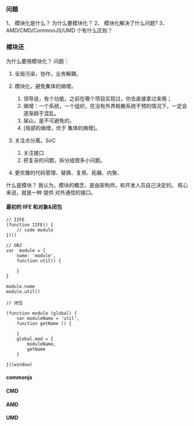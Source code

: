### 问题

1、 模块化是什么？ 为什么要模块化？
2、 模块化解决了什么问题?
3、 AMD/CMD/CommonJS/UMD 个有什么区别？

### 模块还

为什么要用模块化？
问题：

1. 全局污染，协作，业务解耦。
2. 模块化，避免集体的熵增。

   1. 领导说，有个功能，之前在哪个项目实现过，你去直接拿过来用；
   2. 熵增：一个系统，一个组织，在没有外界耗散系统干预的情况下，一定会逐渐趋于混乱。
   3. 屎山，是不可避免的。
   4. [局部的熵增，优于 集体的熵增]。

3. 关注点分离。SoC
   1. 关注接口
   2. 把复杂的问题，拆分成很多小问题。
4. 更优雅的代码管理、替换、复用、拓展、内聚、

什么是模块？
我认为，模块的概念，是由架构师，和开发人员自己决定的。
核心来说，就是一种 提供 对外通信的接口。

#### 最初的 IIFE 和对象&闭包

```JS
// IIFE
(function IIFE() {
    // code module
})()

// OBJ
var  module = {
    name: 'module',
    function util() {

    }
}

module.name
module.util()

// 闭包

(function module (global) {
    var moduleName = 'util',
    function getName () {

    }
    global.mod = {
        moduleName,
        getName
    }

})(window)
```

#### commonjs

#### CMD

#### AMD

#### UMD
